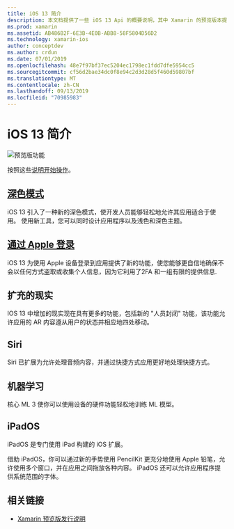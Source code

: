 ```yaml
---
title: iOS 13 简介
description: 本文档提供了一些 iOS 13 Api 的概要说明，其中 Xamarin 的预览版本提供了C#绑定。
ms.prod: xamarin
ms.assetid: AB486B2F-6E3B-4E0B-ABB8-58F5804D56D2
ms.technology: xamarin-ios
author: conceptdev
ms.author: crdun
ms.date: 07/01/2019
ms.openlocfilehash: 48e7f97bf37ec5204ec1798ec1fdd7dfe5954cc5
ms.sourcegitcommit: cf56d2bae34dc0f8e94c2d3d28d5f460d59807bf
ms.translationtype: MT
ms.contentlocale: zh-CN
ms.lasthandoff: 09/13/2019
ms.locfileid: "70985983"
---
```

# <a name="introduction-to-ios-13"></a>iOS 13 简介

![预览版功能](~/media/shared/preview.png)

按照这些[说明开始操作](~/ios/platform/ios13/get-started.md)。

## <a name="dark-modedark-modemd"></a>[深色模式](dark-mode.md)

iOS 13 引入了一种新的深色模式，使开发人员能够轻松地允许其应用适合于使用。 使用新工具，您可以同时设计应用程序以及浅色和深色主题。

## <a name="sign-in-with-applesign-inmd"></a>[通过 Apple 登录](sign-in.md)

iOS 13 为使用 Apple 设备登录到应用提供了新的功能，使您能够更自信地确保不会以任何方式盗取或收集个人信息，因为它利用了2FA 和一组有限的提供信息.

## <a name="augmented-reality"></a>扩充的现实

IOS 13 中增加的现实现在具有更多的功能，包括新的 "人员封闭" 功能，该功能允许应用的 AR 内容遵从用户的状态并相应地四处移动。

## <a name="siri"></a>Siri

Siri 已扩展为允许处理音频内容，并通过快捷方式应用更好地处理快捷方式。

## <a name="machine-learning"></a>机器学习

核心 ML 3 使你可以使用设备的硬件功能轻松地训练 ML 模型。

## <a name="ipados"></a>iPadOS

iPadOS 是专门使用 iPad 构建的 iOS 扩展。

借助 iPadOS，你可以通过新的手势使用 PencilKit 更充分地使用 Apple 铅笔，允许使用多个窗口，并在应用之间拖放各种内容。 iPadOS 还可以允许应用程序提供系统范围的字体。

## <a name="related-links"></a>相关链接

- [Xamarin 预览版发行说明](/xamarin/ios/release-notes/12/12.99)
